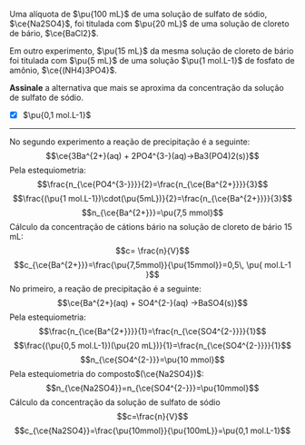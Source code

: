 Uma alíquota de $\pu{100 mL}$ de uma solução de sulfato de sódio, $\ce{Na2SO4}$, foi titulada com $\pu{20 mL}$ de uma solução de cloreto de bário, $\ce{BaCl2}$. 

Em outro experimento, $\pu{15 mL}$ da mesma solução de cloreto de bário foi titulada com $\pu{5 mL}$ de uma solução $\pu{1 mol.L-1}$ de fosfato de amônio, $\ce{(NH4)3PO4}$.

**Assinale** a alternativa que mais se aproxima da concentração da solução de sulfato de sódio.

- [x] $\pu{0,1 mol.L-1}$

---

No segundo experimento a reação de precipitação é a seguinte:
$$\ce{3Ba^{2+}(aq) + 2PO4^{3-}(aq)->Ba3(PO4)2(s)}$$
Pela estequiometria:
$$\frac{n_{\ce{PO4^{3-}}}}{2}=\frac{n_{\ce{Ba^{2+}}}}{3}$$
$$\frac{(\pu{1 mol.L-1})\cdot(\pu{5mL})}{2}=\frac{n_{\ce{Ba^{2+}}}}{3}$$
$$n_{\ce{Ba^{2+}}}=\pu{7,5 mmol}$$
Cálculo da concentração de cátions bário na solução de cloreto de bário 15 mL:
$$c= \frac{n}{V}$$
$$c_{\ce{Ba^{2+}}}=\frac{\pu{7,5mmol}}{\pu{15mmol}}=0,5\, \pu{ mol.L-1 }$$
No primeiro, a reação de precipitação é a seguinte:
$$\ce{Ba^{2+}(aq) + SO4^{2-}(aq) ->BaSO4(s)}$$
Pela estequiometria:
$$\frac{n_{\ce{Ba^{2+}}}}{1}=\frac{n_{\ce{SO4^{2-}}}}{1}$$
$$\frac{(\pu{0,5 mol.L-1})(\pu{20 mL})}{1}=\frac{n_{\ce{SO4^{2-}}}}{1}$$
$$n_{\ce{SO4^{2-}}}=\pu{10 mmol}$$
Pela estequiometria do composto$(\ce{Na2SO4})$:
$$n_{\ce{Na2SO4}}=n_{\ce{SO4^{2-}}}=\pu{10mmol}$$
Cálculo da concentração da solução de sulfato de sódio
$$c=\frac{n}{V}$$
$$c_{\ce{Na2SO4}}=\frac{\pu{10mmol}}{\pu{100mL}}=\pu{0,1 mol.L-1}$$
